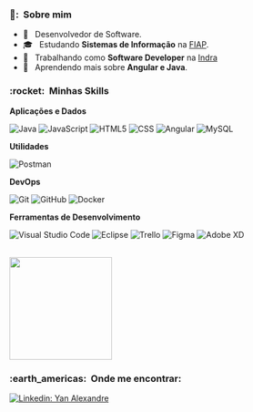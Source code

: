 

<h3> 🧐: &nbsp;Sobre mim </h3>

- 🤔 &nbsp; Desenvolvedor de Software.
- 🎓 &nbsp; Estudando **Sistemas de Informação** na <a href="https://www.fiap.com.br/">FIAP</a>.
- 💼 &nbsp; Trabalhando como **Software Developer** na <a href="https://www.indracompany.com/pt-br">Indra</a>
- 🌱 &nbsp; Aprendendo mais sobre **Angular e Java**.

<h3> :rocket: &nbsp;Minhas Skills </h3>

**Aplicações e Dados**

  ![Java](https://img.shields.io/badge/-Java-333333?style=flat&logo=Java&logoColor=007396)
  ![JavaScript](https://img.shields.io/badge/-JavaScript-333333?style=flat&logo=javascript)
  ![HTML5](https://img.shields.io/badge/-HTML5-333333?style=flat&logo=HTML5)
  ![CSS](https://img.shields.io/badge/-CSS-333333?style=flat&logo=CSS3&logoColor=1572B6)
  ![Angular](https://img.shields.io/badge/-Angular-333333?style=flat&logo=Angular)
  ![MySQL](https://img.shields.io/badge/-MySQL-333333?style=flat&logo=mysql)

**Utilidades**

  ![Postman](https://img.shields.io/badge/-Postman-333333?style=flat&logo=postman)

**DevOps**

  ![Git](https://img.shields.io/badge/-Git-333333?style=flat&logo=git)
  ![GitHub](https://img.shields.io/badge/-GitHub-333333?style=flat&logo=github)
  ![Docker](https://img.shields.io/badge/-Docker-333333?style=flat&logo=docker)

**Ferramentas de Desenvolvimento**

  ![Visual Studio Code](https://img.shields.io/badge/-Visual%20Studio%20Code-333333?style=flat&logo=visual-studio-code&logoColor=007ACC)
  ![Eclipse](https://img.shields.io/badge/-Eclipse-333333?style=flat&logo=eclipse-ide&logoColor=2C2255)
  ![Trello](https://img.shields.io/badge/-Trello-333333?style=flat&logo=trello&logoColor=007ACC)
  ![Figma](https://img.shields.io/badge/-Figma-333333?style=flat&logo=figma&logoColor=007ACC)
  ![Adobe XD](https://img.shields.io/badge/-Adobe%20XD-333333?style=flat&logo=adobe-xd&logoColor=007ACC)
 
 <br/>

<a href="https://github.com/YanAlexandrebz">
  <img height="180em" src="https://github-readme-stats.vercel.app/api?username=YanAlexandrebz&theme=dracula&show_icons=true" />
</a>

<br/>

<h3> :earth_americas: &nbsp;Onde me encontrar: </h3> 

[![Linkedin: Yan Alexandre](https://img.shields.io/badge/-yan-alexandre--blue?style=flat-square&logo=Linkedin&logoColor=white&link=https://www.linkedin.com/in/yan-alexandre-/)](https://www.linkedin.com/in/yan-alexandre-/)

